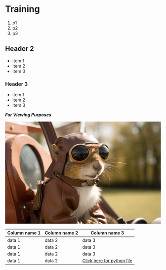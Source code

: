 # Training
1. p1
2. p2
3. p3
## Header 2
* item 1
* item 2
* item 3
### Header 3
- item 1
- item 2
- item 3

***_For Viewing Purposes_***
  <!--- comment---->
  ![Alt text](image.jpg)

|Column name 1|Column name 2|Column name 3|
---|---|---|
|data 1|data 2| data 3|
|data 1|data 2| data 3|
|data 1|data 2| data 3|
|data 1|data 2| [Click here for python file](https://github.com/AumGarge/Training/blob/main/Circle)|
